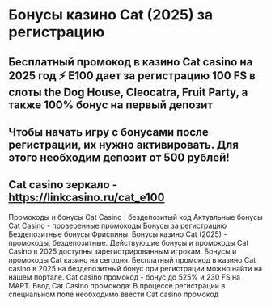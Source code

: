 # Бонусы казино Cat (2025) за регистрацию

## Бесплатный промокод в казино Cat casino на 2025 год ⚡️ E100 дает за регистрацию 100 FS в слоты the Dog House, Cleocatra, Fruit Party, а также 100% бонус на первый депозит
## Чтобы начать игру с бонусами после регистрации, их нужно активировать. Для этого необходим депозит от 500 рублей!
## Cat casino зеркало - https://linkcasino.ru/cat_e100


Промокоды и бонусы Cat Casino | бездепозитый код Актуальные бонусы Cat Casino - проверенные промокоды Бонусы за регистрацию Бездепозитные бонусы Фриспины.
Бонусы казино Cat (2025) - промокоды, бездепозитные.
Действующие бонусы и промокоды Cat Casino в 2025 доступны зарегистрированным игрокам.
Бонусы и промокоды Cat казино на сегодня.
Бесплатный промокод в казино Cat casino в 2025 на бездепозитный бонус при регистрации можно найти на нашем портале.
Cat casino промокод - бонус до 525% и 230 FS на МАРТ. Ввод Cat Casino промокода: В процессе регистрации в специальном поле необходимо ввести Cat casino промокод 

